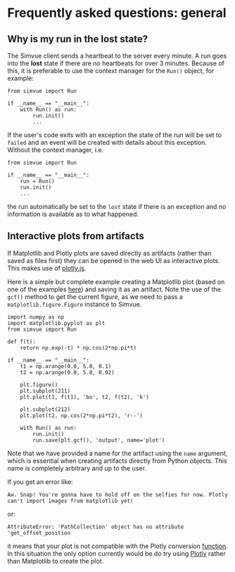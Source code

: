 # Frequently asked questions: general

## Why is my run in the **lost** state?
The Simvue client sends a heartbeat to the server every minute. A run goes into the **lost** state if there are no heartbeats for over 3 minutes. Because of this,
it is preferable to use the context manager for the `Run()` object, for example:
```
from simvue import Run

if __name__ == "__main__":
    with Run() as run:
        run.init()
        ...
```
If the user's code exits with an exception the state of the run will be set to `failed` and an event will be created with details about this exception. Without the
context manager, i.e.
```
from simvue import Run

if __name__ == "__main__":
    run = Run()
    run.init()
    ...
```
the run automatically be set to the `lost` state if there is an exception and no information is available as to what happened.

## Interactive plots from artifacts
If Matplotlib and Plotly plots are saved directly as artifacts (rather than saved as files first) they can be opened in the web UI as interactive plots. This makes use of [plotly.js](https://plotly.com/javascript/).

Here is a simple but complete example creating a Matplotlib plot (based on one of the examples [here](https://matplotlib.org/stable/tutorials/introductory/pyplot.html)) and saving it as an artifact. Note the use of the `gcf()` method to get the current figure, as we need to 
pass a `matplotlib.figure.Figure` instance to Simvue.
```
import numpy as np
import matplotlib.pyplot as plt
from simvue import Run

def f(t):
    return np.exp(-t) * np.cos(2*np.pi*t)

if __name__ == "__main__":
    t1 = np.arange(0.0, 5.0, 0.1)
    t2 = np.arange(0.0, 5.0, 0.02)

    plt.figure()
    plt.subplot(211)
    plt.plot(t1, f(t1), 'bo', t2, f(t2), 'k')

    plt.subplot(212)
    plt.plot(t2, np.cos(2*np.pi*t2), 'r--')

    with Run() as run:
        run.init()
        run.save(plt.gcf(), 'output', name='plot')
```
Note that we have provided a name for the artifact using the `name` argument, which is essential when creating artifacts directly from Python objects. This name
is completely arbitrary and up to the user.

If you get an error like:
```
Aw. Snap! You're gonna have to hold off on the selfies for now. Plotly can't import images from matplotlib yet!
```
or:
```
AttributeError: 'PathCollection' object has no attribute 'get_offset_position
```
it means that your plot is not compatible with the Plotly conversion [function](https://plotly.github.io/plotly.py-docs/generated/plotly.html#plotly.tools.mpl_to_plotly). In this situation the only option currently would be do try using [Plotly](https://plotly.com/python/) rather than Matplotlib to
create the plot.
